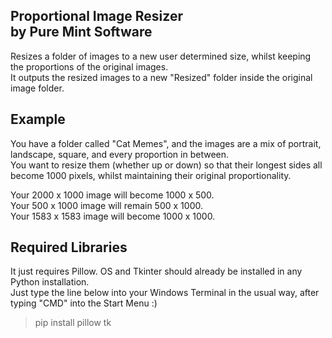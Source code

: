 Proportional Image Resizer  
by Pure Mint Software  
--------------------------

Resizes a folder of images to a new user determined size, whilst keeping the proportions of the original images.   
It outputs the resized images to a new "Resized" folder inside the original image folder.  

Example 
-------

You have a folder called "Cat Memes", and the images are a mix of portrait, landscape, square, and every proportion in between.  
You want to resize them (whether up or down) so that their longest sides all become 1000 pixels, whilst maintaining their original proportionality.  
  
Your 2000 x 1000 image will become 1000 x 500.  
Your 500 x 1000 image will remain 500 x 1000.  
Your 1583 x 1583 image will become 1000 x 1000.  

Required Libraries 
------------------

It just requires Pillow. OS and Tkinter should already be installed in any Python installation.  
Just type the line below into your Windows Terminal in the usual way, after typing "CMD" into the Start Menu :)  

>pip install pillow tk
